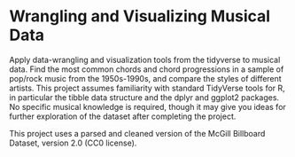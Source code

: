 # Wrangling and Visualizing Musical Data
Apply data-wrangling and visualization tools from the tidyverse to musical data. Find the most common chords and chord progressions in a sample of pop/rock music from the 1950s-1990s, and compare the styles of different artists. This project assumes familiarity with standard TidyVerse tools for R, in particular the tibble data structure and the dplyr and ggplot2 packages. No specific musical knowledge is required, though it may give you ideas for further exploration of the dataset after completing the project.

This project uses a parsed and cleaned version of the McGill Billboard Dataset, version 2.0 (CC0 license).
